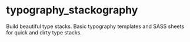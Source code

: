 typography_stackography
=======================

Build beautiful type stacks. Basic typography templates and SASS sheets for quick and dirty type stacks.
